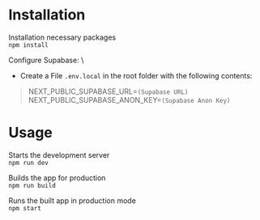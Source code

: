 # Installation
Installation necessary packages \
``npm install``

Configure Supabase: \
- Create a File ``.env.local`` in the root folder with the following contents:
> NEXT_PUBLIC_SUPABASE_URL=``(Supabase URL)`` \
> NEXT_PUBLIC_SUPABASE_ANON_KEY=``(Supabase Anon Key)``

# Usage
Starts the development server \
``npm run dev``

Builds the app for production \
``npm run build``

Runs the built app in production mode \
``npm start``